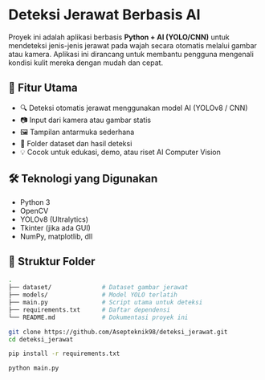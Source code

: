 # Deteksi Jerawat Berbasis AI

Proyek ini adalah aplikasi berbasis **Python + AI (YOLO/CNN)** untuk mendeteksi jenis-jenis jerawat pada wajah secara otomatis melalui gambar atau kamera. Aplikasi ini dirancang untuk membantu pengguna mengenali kondisi kulit mereka dengan mudah dan cepat.

## 📌 Fitur Utama

- 🔍 Deteksi otomatis jerawat menggunakan model AI (YOLOv8 / CNN)
- 📷 Input dari kamera atau gambar statis
- 🖼 Tampilan antarmuka sederhana
- 📁 Folder dataset dan hasil deteksi
- 💡 Cocok untuk edukasi, demo, atau riset AI Computer Vision

## 🛠 Teknologi yang Digunakan

- Python 3
- OpenCV
- YOLOv8 (Ultralytics)
- Tkinter (jika ada GUI)
- NumPy, matplotlib, dll

## 📂 Struktur Folder

```bash
.
├── dataset/              # Dataset gambar jerawat
├── models/               # Model YOLO terlatih
├── main.py               # Script utama untuk deteksi
├── requirements.txt      # Daftar dependensi
└── README.md             # Dokumentasi proyek ini

git clone https://github.com/Asepteknik98/deteksi_jerawat.git
cd deteksi_jerawat

pip install -r requirements.txt

python main.py
